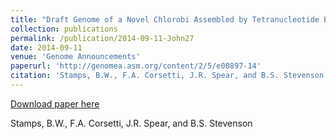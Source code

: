 ```yaml
---
title: "Draft Genome of a Novel Chlorobi Assembled by Tetranucleotide Binning of a Hot Spring Metagenome"
collection: publications
permalink: /publication/2014-09-11-John27
date: 2014-09-11
venue: 'Genome Announcements'
paperurl: 'http://genomea.asm.org/content/2/5/e00897-14'
citation: 'Stamps, B.W., F.A. Corsetti, J.R. Spear, and B.S. Stevenson'
---
```


<a href='http://genomea.asm.org/content/2/5/e00897-14'>Download paper here</a>

 Stamps, B.W., F.A. Corsetti, J.R. Spear, and B.S. Stevenson
